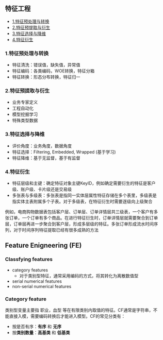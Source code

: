 ## 特征工程
- [1.特征预处理与转换](#1特征预处理与转换)
- [2.特征预提取与衍生](#2特征预提取与衍生)
- [3.特征选择与降维](#3特征选择与降维)
- [4.特征衍生](#4特征衍生)

### 1.特征预处理与转换 
- 特征清洗：错误值，缺失值，异常值
- 特征编码：各类编码，WOE转换，特征分箱 
- 特征转换：形态分布转换，特征归一  

### 2.特征预提取与衍生 
- 业务专家定义
- 工程自动化 
- 模型挖掘学习
- 特殊类型数据 

### 3.特征选择与降维 
- 评价角度：业务角度，数据角度
- 特征选择：Filtering, Embedded, Wrapped (基于学习)
- 特征降维：基于无监督，基于有监督 

### 4.特征衍生
- 特征层级和主键：确定特征对象主键KeyID，例如确定需要衍生的特征是客户级、账户级、卡片级还是交易级 
- 多张表与多级表：多张表是指同一实体层属性特征存储在多个表里，多级表是指实体主表附属多个子表。对于多级表，在特征衍生时需要逐级向上级聚合 

例如，电商购物数据表包括客户层、订单层、订单详情层共三级表，一个客户有多张订单，一个订单有多个商品。在进行特征衍生时，订单详情层就需要聚合到订单层，订单层再进一步聚合到客户层，形成多层级的特征。多张订单形成流水时间序列，对于时间序列特征提取已经有很多成熟的方法  

## Feature Enigneering (FE) 
### Classfying features 
- category features
    - 对于类别型特征，通常采用编码的方式，将其转化为离散数值型
- serial numerical features
- non-serial numerical features  

### Category feature 
类别型变量主要指 职业，血型 等在有限类别内取值的特征。CF通常是字符串，不能直接入模，需要编码转换后才能进入模型。CF的常见分类有：
- 按是否有序：**有序** 和 **无序** 
- 按**类别数量**：**高基类** 和 **低基类**  


